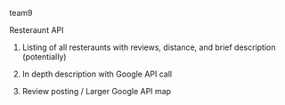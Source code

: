 team9


Resteraunt API

1) Listing of all resteraunts with reviews, distance, and brief description (potentially)

2) In depth description with Google API call

3) Review posting / Larger Google API map